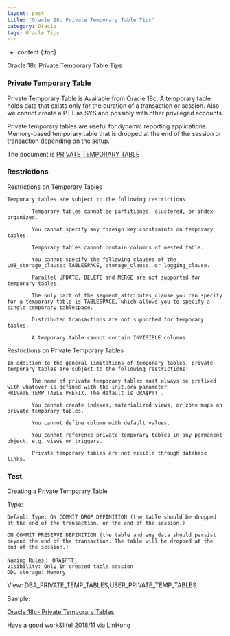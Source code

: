```yaml
---
layout: post
title: "Oracle 18c Private Temporary Table Tips"
category: Oracle
tags: Oracle Tips
---
```


* content
{:toc}


Oracle 18c Private Temporary Table Tips


### Private Temporary Table

Private Temporary Table is Available from Oracle 18c. A temporary table holds data that exists only for the duration of a transaction or session. Also we cannot create a PTT as SYS and possibly with other privileged accounts. 

Private temporary tables are useful for dynamic reporting applications.
Memory-based temporary table that is dropped at the end of the session or transaction depending on the setup.


The document is [PRIVATE TEMPORARY TABLE](https://docs.oracle.com/en/database/oracle/oracle-database/18/sqlrf/CREATE-TABLE.html#GUID-F9CE0CC3-13AE-4744-A43C-EAC7A71AAAB6)









### Restrictions

Restrictions on Temporary Tables

	Temporary tables are subject to the following restrictions:

			Temporary tables cannot be partitioned, clustered, or index organized.

			You cannot specify any foreign key constraints on temporary tables.

			Temporary tables cannot contain columns of nested table.

			You cannot specify the following clauses of the LOB_storage_clause: TABLESPACE, storage_clause, or logging_clause.

			Parallel UPDATE, DELETE and MERGE are not supported for temporary tables.

			The only part of the segment_attributes_clause you can specify for a temporary table is TABLESPACE, which allows you to specify a single temporary tablespace.

			Distributed transactions are not supported for temporary tables.

			A temporary table cannot contain INVISIBLE columns.

Restrictions on Private Temporary Tables

	In addition to the general limitations of temporary tables, private temporary tables are subject to the following restrictions:

			The name of private temporary tables must always be prefixed with whatever is defined with the init.ora parameter PRIVATE_TEMP_TABLE_PREFIX. The default is ORA$PTT_.

			You cannot create indexes, materialized views, or zone maps on private temporary tables.

			You cannot define column with default values.

			You cannot reference private temporary tables in any permanent object, e.g. views or triggers.

			Private temporary tables are not visible through database links.

### Test
		
Creating a Private Temporary Table

Type: 

	Default Type: ON COMMIT DROP DEFINITION (the table should be dropped at the end of the transaction, or the end of the session.)

	ON COMMIT PRESERVE DEFINITION (the table and any data should persist beyond the end of the transaction. The table will be dropped at the end of the session.)

	Naming Rules： ORA$PTT_
	Visibility: Only in created table session
	DDL storage: Memory

View:
	DBA_PRIVATE_TEMP_TABLES,USER_PRIVATE_TEMP_TABLES

Sample:

[Oracle 18c- Private Temporary Tables](https://livesql.oracle.com/apex/livesql/file/content_GCBGQNP17WVI7SYYH906WZ0I9.html)

	
	
Have a good work&life! 2018/11 via LinHong



